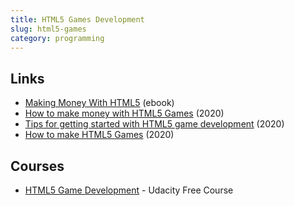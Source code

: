 ```yaml
---
title: HTML5 Games Development
slug: html5-games
category: programming
---
```


## Links
- [Making Money With HTML5][1] (ebook)
- [How to make money with HTML5 Games][2] (2020)
- [Tips for getting started with HTML5 game development][3] (2020)
- [How to make HTML5 Games][4] (2020)

## Courses
- [HTML5 Game Development][5] - Udacity Free Course

[1]:	https://www.truevalhalla.com/blog/ebook
[2]:	https://freakxapps.com/how-to-make-money-with-html5-games/
[3]:	https://freakxapps.com/tips-for-getting-started-with-html5-game-development/
[4]:	https://freakxapps.com/a-complete-guide-on-how-to-make-html5-games/
[5]:	https://www.udacity.com/course/html5-game-development--cs255